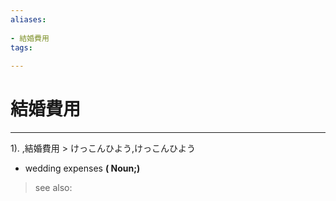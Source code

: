 ```yaml
---
aliases:
    
- 結婚費用
tags:
    
---
```


# 結婚費用
---
1).
,結婚費用 > けっこんひよう,けっこんひよう

- wedding expenses
**( Noun;)**
> see also: 
            